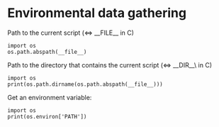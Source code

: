 # Environmental data gathering

Path to the current script (<=> \_\_FILE\_\_ in C)

    import os
    os.path.abspath(__file__)

Path to the directory that contains the current script (<=> \_\_DIR_\_\ in C)

    import os
    print(os.path.dirname(os.path.abspath(__file__)))

Get an environment variable:

    import os
    print(os.environ['PATH'])